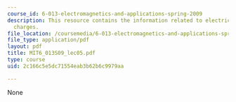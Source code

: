 ```yaml
---
course_id: 6-013-electromagnetics-and-applications-spring-2009
description: This resource contains the information related to electric forces on
  charges.
file_location: /coursemedia/6-013-electromagnetics-and-applications-spring-2009/2c166c5e5dc71554eab3b62b6c9979aa_MIT6_013S09_lec05.pdf
file_type: application/pdf
layout: pdf
title: MIT6_013S09_lec05.pdf
type: course
uid: 2c166c5e5dc71554eab3b62b6c9979aa

---
```

None